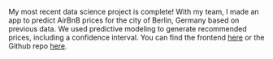 My most recent data science project is complete! With my team, I made an app to predict AirBnB prices for the city of Berlin, Germany based on previous data. We used predictive modeling to generate recommended prices, including a confidence interval. You can find the frontend [here](https://hostifyapp.netlify.com/) or the Github repo [here](https://github.com/bw-airbnbprice3).
